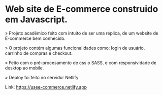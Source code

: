 # Web site de E-commerce construido em Javascript.

» Projeto acadêmico feito com intuito de ser uma réplica, de um website de E-commerce bem conhecido.

» O projeto contém algumas funcionalidades como: login de usuário, carrinho de compras e checkout.

» Feito com o pré-procesamento de css o SASS, e com responsividade de desktop ao mobile.

» Deploy foi feito no servidor Netlify

Link: https://usee-commerce.netlify.app
